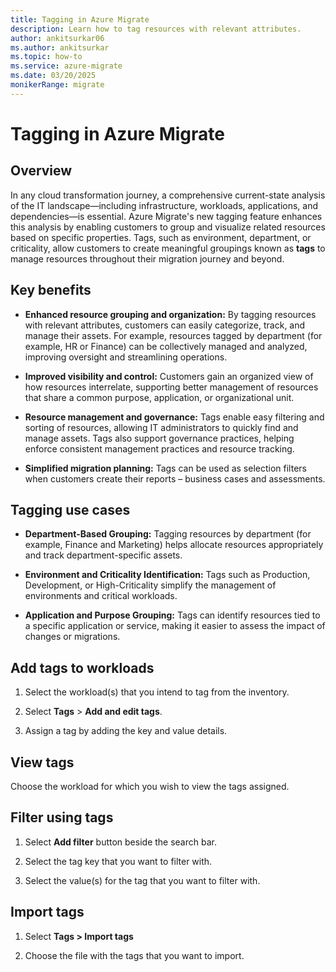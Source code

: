 ```yaml
---
title: Tagging in Azure Migrate
description: Learn how to tag resources with relevant attributes.
author: ankitsurkar06
ms.author: ankitsurkar
ms.topic: how-to
ms.service: azure-migrate
ms.date: 03/20/2025
monikerRange: migrate
---
```


# Tagging in Azure Migrate

## Overview

In any cloud transformation journey, a comprehensive current-state analysis of the IT landscape—including infrastructure, workloads, applications, and dependencies—is essential. Azure Migrate's new tagging feature enhances this analysis by enabling customers to group and visualize related resources based on specific properties. Tags, such as environment, department, or criticality, allow customers to create meaningful groupings known as **tags** to manage resources throughout their migration journey and beyond.

## Key benefits

- **Enhanced resource grouping and organization:** By tagging resources with relevant attributes, customers can easily categorize, track, and manage their assets. For example, resources tagged by department (for example, HR or Finance) can be collectively managed and analyzed, improving oversight and streamlining operations.

- **Improved visibility and control:** Customers gain an organized view of how resources interrelate, supporting better management of resources that share a common purpose, application, or organizational unit.

- **Resource management and governance:** Tags enable easy filtering and sorting of resources, allowing IT administrators to quickly find and manage assets. Tags also support governance practices, helping enforce consistent management practices and resource tracking.

- **Simplified migration planning:** Tags can be used as selection filters when customers create their reports – business cases and assessments.

## Tagging use cases

- **Department-Based Grouping:** Tagging resources by department (for example, Finance and Marketing) helps allocate resources appropriately and track department-specific assets.

- **Environment and Criticality Identification:** Tags such as Production, Development, or High-Criticality simplify the management of environments and critical workloads.

- **Application and Purpose Grouping:** Tags can identify resources tied to a specific application or service, making it easier to assess the impact of changes or migrations.

## Add tags to workloads

1.	Select the workload(s) that you intend to tag from the inventory.

2.	Select **Tags** > **Add and edit tags**.

3.	Assign a tag by adding the key and value details.

## View tags 

Choose the workload for which you wish to view the tags assigned.

## Filter using tags

1.	Select **Add filter** button beside the search bar.

2.	Select the tag key that you want to filter with.

3.	Select the value(s) for the tag that you want to filter with.

## Import tags

1.	Select **Tags > Import tags**

2.	Choose the file with the tags that you want to import.


